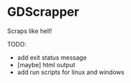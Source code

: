 # GDScrapper
Scraps like hell!

TODO:

- add exit status message
- [maybe] html output
- add run scripts for linux and windows

